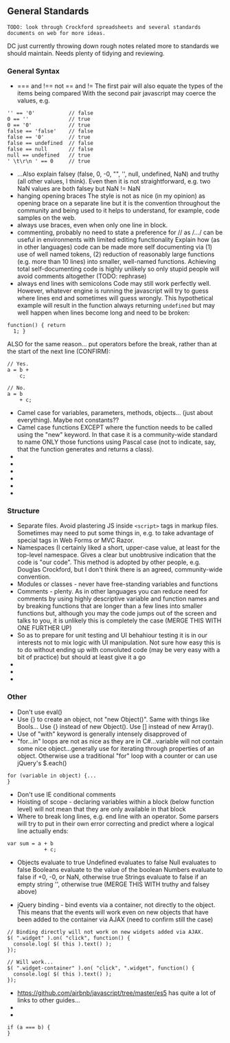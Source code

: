 ## General Standards
```
TODO: look through Crockford spreadsheets and several standards documents on web for more ideas.
```
DC just currently throwing down rough notes related more to standards we should maintain. Needs plenty of tidying and reviewing.

### General Syntax
* === and !== not == and !=
The first pair will also equate the types of the items being compared
With the second pair javascript may coerce the values, e.g.
```
'' == '0'           // false
0 == ''             // true
0 == '0'            // true
false == 'false'    // false
false == '0'        // true
false == undefined  // false
false == null       // false
null == undefined   // true
' \t\r\n ' == 0     // true
```
* ...Also explain falsey (false, 0, -0, "", '', null, undefined, NaN) and truthy (all other values, I think). Even then it is not straightforward, e.g. two NaN values are both falsey but NaN != NaN
* hanging opening braces
The style is not as nice (in my opinion) as opening brace on a separate line but it is the convention throughout the community and being used to it helps to understand, for example, code samples on the web.
* always use braces, even when only one line in block.
* commenting, probably no need to state a preference for // as /*...*/ can be useful in environments with limited editing functionality
Explain how (as in other languages) code can be made more self documenting via (1) use of well named tokens, (2) reduction of reasonably large functions (e.g. more than 10 lines) into smaller, well-named functions. Achieving total self-documenting code is highly unlikely so only stupid people will avoid comments altogether (TODO: rephrase)
* always end lines with semicolons
Code may still work perfectly well. However, whatever engine is running the javascript will try to guess where lines end and sometimes will guess wrongly. This hypothetical example will result in the function always returning `undefined` but may well happen when lines become long and need to be broken:
```
function() { return 
  1; }
``` 
ALSO for the same reason... put operators before the break, rather than at the start of the next line (CONFIRM):
```
// Yes.
a = b +
    c;
```
```
// No.
a = b
    + c;
```
* Camel case for variables, parameters, methods, objects... (just about everything). Maybe not constants??
* Camel case functions EXCEPT where the function needs to be called using the "new" keyword. In that case it is a community-wide standard to name ONLY those functions using Pascal case (not to indicate, say, that the function generates and returns a class).
* 
* 
* 
* 
* 
* 

### Structure
* Separate files. Avoid plastering JS inside `<script>` tags in markup files. Sometimes may need to put some things in, e.g. to take advantage of special tags in Web Forms or MVC Razor.
* Namespaces (I certainly liked a short, upper-case value, at least for the top-level namespace. Gives a clear but unobtrusive indication that the code is "our code". This method is adopted by other people, e.g. Douglas Crockford, but I don't think there is an agreed, community-wide convention.
* Modules or classes - never have free-standing variables and functions
* Comments - plenty. As in other languages you can reduce need for comments by using highly descriptive variable and function names and by breaking functions that are longer than a few lines into smaller functions but, although you may the code jumps out of the screen and talks to you, it is unlikely this is completely the case
(MERGE THIS WITH ONE FURTHER UP)
* So as to prepare for unit testing and UI behahiour testing it is in our interests not to mix logic with UI manipulation. Not sure how easy this is to do without ending up with convoluted code (may be very easy with a bit of practice) but should at least give it a go
* 
* 
* 

### Other
* Don't use eval()
* Use {} to create an object, not "new Object()". Same with things like Bools... Use {} instead of new Object(). Use [] instead of new Array().
* Use of "with" keyword is generally intensely disapproved of
* "for...in" loops are not as nice as they are in C#...variable will not contain some nice object...generally use for iterating through properties of an object. Otherwise use a traditional "for" loop with a counter or can use jQuery's $.each()
```
for (variable in object) {...
}
```
* Don't use IE conditional comments
* Hoisting of scope - declaring variables within a block (below function level) will not mean that they are only available in that block
* Where to break long lines, e.g. end line with an operator. Some parsers will try to put in their own error correcting and predict where a logical line actually ends:
```
var sum = a + b
            + c;
```
* Objects evaluate to true
    Undefined evaluates to false
    Null evaluates to false
    Booleans evaluate to the value of the boolean
    Numbers evaluate to false if +0, -0, or NaN, otherwise true
    Strings evaluate to false if an empty string '', otherwise true
(MERGE THIS WITH truthy and falsey above)

* jQuery binding - bind events via a container, not directly to the object. This means that the events will work even on new objects that have been added to the container via AJAX (need to confirm still the case)
```
// Binding directly will not work on new widgets added via AJAX.
$( ".widget" ).on( "click", function() {
  console.log( $( this ).text() );
});
```
```
// Will work...
$( ".widget-container" ).on( "click", ".widget", function() {
  console.log( $( this ).text() );
});
```
* https://github.com/airbnb/javascript/tree/master/es5 has quite a lot of links to other guides...
* 
* 



```
if (a === b) {
}
```

